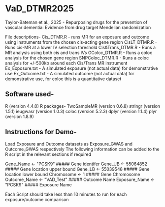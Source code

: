# VaD_DTMR2025
Taylor-Bateman et al., 2025 - Repurposing drugs for the prevention of vascular dementia: Evidence from drug target Mendelian randomization 

File descriptions- 
Cis_DTMR.R - runs MR for an exposure and outcome using instruments from the chosen cis-acting gene region
CisLT_DTMR.R - Runs cis-MR at a lower IV selection threshold
Cis&Trans_DTMR.R - Runs a MR analysis using both cis and trans IVs
GColoc_DTMR.R - Runs a coloc analysis for the chosen gene region
SNPColoc_DTMR.R - Runs a coloc analysis for +/-500kb around each Cis/Trans MR instrument
Ex_Exposure.txt - A simulated exposure (not actual data) for demonstrative use
Ex_Outcome.txt - A simulated outcome (not actual data) for demonstrative use, for coloc this is a quantitative dataset

## Software used-
R (version 4.4.0)
R packages-
TwoSampleMR (version 0.6.8)
stringr (version 1.5.1)
ieugwasr (version 1.0.3)
coloc (version 5.2.3)
dplyr (version 1.1.4)
plyr (version 1.8.9)

## Instructions for Demo-
Load Exposure and Outcome datasets as Exposure_GWAS and Outcome_GWAS respectively
The following information can be added to the R script in the relevant sections if required

Gene_Name <- "PCSK9"       ##### Gene identifer 
Gene_UB <-  55064852      ##### Gene location upper bound 
Gene_LB <- 55039548         ##### Gene location lower bound
Chromosome <- 1     ##### Gene Chromosome
Outcome_Name <- "VAD_Test"     ##### Outcome Name
Exposure_Name <- "PCSK9"      ##### Exposure Name

Each Script should take less than 10 minutes to run for each exposure/outcome comparison












